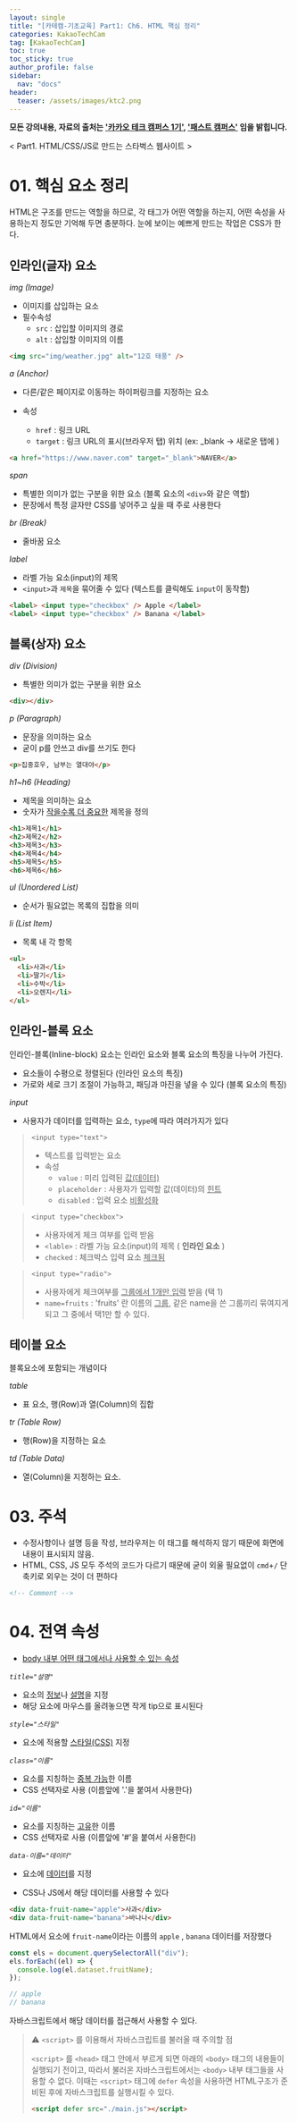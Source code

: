 ```yaml
---
layout: single
title: "[카테캠-기초교육] Part1: Ch6. HTML 핵심 정리"
categories: KakaoTechCam
tag: [KakaoTechCam]
toc: true
toc_sticky: true
author_profile: false
sidebar:
  nav: "docs"
header:
  teaser: /assets/images/ktc2.png
---
```


**모든 강의내용, 자료의 출처는 <u>'카카오 테크 캠퍼스 1기'</u>, <u>'패스트 캠퍼스'</u> 임을 밝힙니다.**

< Part1. HTML/CSS/JS로 만드는 스타벅스 웹사이트 >

# 01. 핵심 요소 정리

HTML은 구조를 만드는 역할을 하므로, 각 태그가 어떤 역할을 하는지, 어떤 속성을 사용하는지 정도만 기억해 두면 충분하다. 눈에 보이는 예쁘게 만드는 작업은 CSS가 한다.

## 인라인(글자) 요소

_img (Image)_

- 이미지를 삽입하는 요소
- 필수속성
  - `src` : 삽입할 이미지의 경로
  - `alt` : 삽입할 이미지의 이름

```html
<img src="img/weather.jpg" alt="12호 태풍" />
```

_a (Anchor)_

- 다른/같은 페이지로 이동하는 하이퍼링크를 지정하는 요소

- 속성
  
  - `href` : 링크 URL
  - `target` : 링크 URL의 표시(브라우저 탭) 위치 (ex: \_blank -> 새로운 탭에 )

```html
<a href="https://www.naver.com" target="_blank">NAVER</a>
```

_span_

- 특별한 의미가 없는 구분을 위한 요소 (블록 요소의 `<div>`와 같은 역할)
- 문장에서 특정 글자만 CSS를 넣어주고 싶을 때 주로 사용한다

_br (Break)_

- 줄바꿈 요소

_label_

- 라벨 가능 요소(input)의 제목
- `<input>`과 `제목`을 묶어줄 수 있다 (텍스트를 클릭해도 `input`이 동작함)

```html
<label> <input type="checkbox" /> Apple </label>
<label> <input type="checkbox" /> Banana </label>
```

## 블록(상자) 요소

_div (Division)_

- 특별한 의미가 없는 구분을 위한 요소

```html
<div></div>
```

_p (Paragraph)_

- 문장을 의미하는 요소
- 굳이 p를 안쓰고 div를 쓰기도 한다

```html
<p>집중호우, 남부는 열대야</p>
```

_h1~h6 (Heading)_

- 제목을 의미하는 요소
- 숫자가 <u>작을수록 더 중요한</u> 제목을 정의

```html
<h1>제목1</h1>
<h2>제목2</h2>
<h3>제목3</h3>
<h4>제목4</h4>
<h5>제목5</h5>
<h6>제목6</h6>
```

_ul (Unordered List)_

- 순서가 필요없는 목록의 집합을 의미

_li (List Item)_

- 목록 내 각 항목

```html
<ul>
  <li>사과</li>
  <li>딸기</li>
  <li>수박</li>
  <li>오렌지</li>
</ul>
```

## 인라인-블록 요소

인라인-블록(Inline-block) 요소는 인라인 요소와 블록 요소의 특징을 나누어 가진다.

- 요소들이 수평으로 정렬된다 (인라인 요소의 특징)
- 가로와 세로 크기 조절이 가능하고, 패딩과 마진을 넣을 수 있다 (블록 요소의 특징)

_input_

- 사용자가 데이터를 입력하는 요소, `type`에 따라 여러가지가 있다

> `<input type="text">`
> 
> - 텍스트를 입력받는 요소
> - 속성
>   - `value` : 미리 입력된 <u>값(데이터)</u>
>   - `placeholder` : 사용자가 입력할 값(데이터)의 <u>힌트</u>
>   - `disabled` : 입력 요소 <u>비활성화</u>

> `<input type="checkbox">`
> 
> - 사용자에게 체크 여부를 입력 받음
> - `<lable>` : 라벨 가능 요소(input)의 제목 ( **인라인 요소** )
> - `checked` : 체크박스 입력 요소 <u>체크됨</u>

> `<input type="radio">`
> 
> - 사용자에게 체크여부를 <u>그룹에서 1개만 입력</u> 받음 (택 1)
> - `name=fruits` : 'fruits' 란 이름의 <u>그룹</u>, 같은 name을 쓴 그룹끼리 묶여지게 되고 그 중에서 택1만 할 수 있다.

## 테이블 요소

블록요소에 포함되는 개념이다

_table_

- 표 요소, 행(Row)과 열(Column)의 집합

_tr (Table Row)_

- 행(Row)을 지정하는 요소

_td (Table Data)_

- 열(Column)을 지정하는 요소.

# 03. 주석

- 수정사항이나 설명 등을 작성, 브라우저는 이 태그를 해석하지 않기 때문에 화면에 내용이 표시되지 않음.
- HTML, CSS, JS 모두 주석의 코드가 다르기 때문에 굳이 외울 필요없이 `cmd`+`/` 단축키로 외우는 것이 더 편하다

```html
<!-- Comment -->
```

# 04. 전역 속성

- <u>body 내부 어떤 태그에서나 사용할 수 있는 속성</u>

_`title="설명"`_

- 요소의 <u>정보</u>나 <u>설명</u>을 지정
- 해당 요소에 마우스를 올려놓으면 작게 tip으로 표시된다

_`style="스타일"`_

- 요소에 적용할 <u>스타일(CSS)</u> 지정

_`class="이름"`_

- 요소를 지칭하는 <u>중복 가능</u>한 이름
- CSS 선택자로 사용 (이름앞에 '.'을 붙여서 사용한다)

_`id="이름"`_

- 요소를 지칭하는 <u>고유</u>한 이름
- CSS 선택자로 사용 (이름앞에 '#'을 붙여서 사용한다)

_`data-이름="데이터"`_

- 요소에 <u>데이터</u>를 지정

- CSS나 JS에서 해당 데이터를 사용할 수 있다

```html
<div data-fruit-name="apple">사과</div>
<div data-fruit-name="banana">바나나</div>
```

HTML에서 요소에 `fruit-name`이라는 이름의 `apple` , `banana` 데이터를 저장했다

```js
const els = document.querySelectorAll("div");
els.forEach((el) => {
  console.log(el.dataset.fruitName);
});

// apple
// banana
```

자바스크립트에서 해당 데이터를 접근해서 사용할 수 있다.

> ⚠️ `<script>` 를 이용해서 자바스크립트를 불러올 때 주의할 점
> 
> `<script>` 를 `<head>` 태그 안에서 부르게 되면 아래의 `<body>` 태그의 내용들이 실행되기 전이고, 따라서 불러온 자바스크립트에서는 `<body>` 내부 태그들을 사용할 수 없다. 이때는 `<script>` 태그에 `defer` 속성을 사용하면 HTML구조가 준비된 후에 자바스크립트를 실행시킬 수 있다.
> 
> ```html
> <script defer src="./main.js"></script>
> ```
